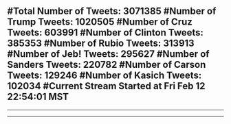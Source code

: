 #Total Number of Tweets: 3071385 
#Number of Trump Tweets: 1020505
#Number of Cruz Tweets: 603991
#Number of Clinton Tweets: 385353
#Number of Rubio Tweets: 313913
#Number of Jeb! Tweets: 295627
#Number of Sanders Tweets: 220782
#Number of Carson Tweets: 129246
#Number of Kasich Tweets: 102034
#Current Stream Started at Fri Feb 12 22:54:01 MST
---
---
---
